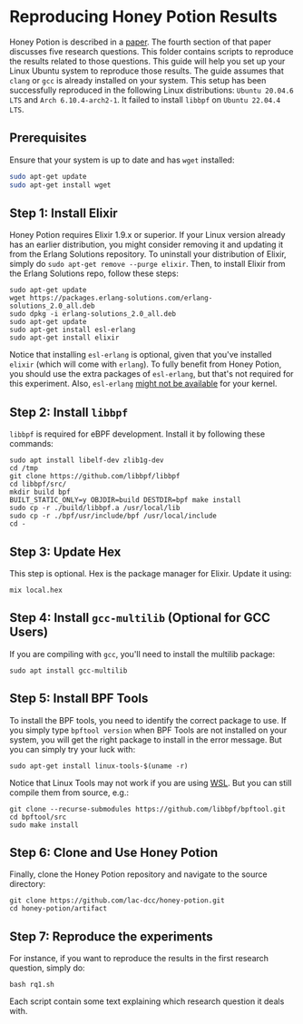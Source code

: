 # Reproducing Honey Potion Results

Honey Potion is described in a [paper](../docs/HoneyPotion2024.pdf). The fourth section of that paper discusses five research questions. This folder contains scripts to reproduce the results related to those questions.
This guide will help you set up your Linux Ubuntu system to reproduce those results. The guide assumes that `clang` or `gcc` is already installed on your system.
This setup has been successfully reproduced in the following Linux distributions: 
`Ubuntu 20.04.6 LTS` and `Arch 6.10.4-arch2-1`.
It failed to install `libbpf` on `Ubuntu 22.04.4 LTS`.

## Prerequisites

Ensure that your system is up to date and has `wget` installed:

```bash
sudo apt-get update
sudo apt-get install wget
```

## Step 1: Install Elixir

Honey Potion requires Elixir 1.9.x or superior.
If your Linux version already has an earlier distribution, you might consider removing it and updating it from the Erlang Solutions repository.
To uninstall your distribution of Elixir, simply do `sudo apt-get remove --purge elixir`. Then, to install Elixir from the Erlang Solutions repo, follow these steps:

```
sudo apt-get update
wget https://packages.erlang-solutions.com/erlang-solutions_2.0_all.deb
sudo dpkg -i erlang-solutions_2.0_all.deb
sudo apt-get update
sudo apt-get install esl-erlang
sudo apt-get install elixir
```

Notice that installing `esl-erlang` is optional, given that you've installed `elixir` (which will come with `erlang`).
To fully benefit from Honey Potion, you should use the extra packages of `esl-erlang`, but that's not required for this experiment.
Also, `esl-erlang` [might not be available](https://elixirforum.com/t/install-fails-for-ubuntu-21-04/39596) for your kernel.

## Step 2: Install `libbpf`

`libbpf` is required for eBPF development. Install it by following these commands:

```
sudo apt install libelf-dev zlib1g-dev
cd /tmp
git clone https://github.com/libbpf/libbpf
cd libbpf/src/
mkdir build bpf
BUILT_STATIC_ONLY=y OBJDIR=build DESTDIR=bpf make install
sudo cp -r ./build/libbpf.a /usr/local/lib
sudo cp -r ./bpf/usr/include/bpf /usr/local/include
cd -
```

## Step 3: Update Hex

This step is optional.
Hex is the package manager for Elixir. Update it using:

```
mix local.hex
```

## Step 4: Install `gcc-multilib` (Optional for GCC Users)

If you are compiling with `gcc`, you'll need to install the multilib package:

```
sudo apt install gcc-multilib
```

## Step 5: Install BPF Tools

To install the BPF tools, you need to identify the correct package to use. If you simply type `bpftool version` when BPF Tools are not installed on your system, you will get the right package to install in the error message. But you can simply try your luck with:

```
sudo apt-get install linux-tools-$(uname -r)
```

Notice that Linux Tools may not work if you are using [WSL](https://askubuntu.com/questions/1314136/installing-linux-perf-tools-on-ubuntu-20-04-lts-with-wsl2).
But you can still compile them from source, e.g.:

```
git clone --recurse-submodules https://github.com/libbpf/bpftool.git
cd bpftool/src
sudo make install
```

## Step 6: Clone and Use Honey Potion

Finally, clone the Honey Potion repository and navigate to the source directory:


```
git clone https://github.com/lac-dcc/honey-potion.git
cd honey-potion/artifact
```

## Step 7: Reproduce the experiments

For instance, if you want to reproduce the results in the first research question, simply do:

```
bash rq1.sh 
```

Each script contain some text explaining which research question it deals with.